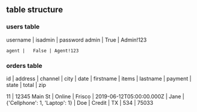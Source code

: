
## table structure

### users table

 username | isadmin | password
    admin |    True | Admin!123
    
    agent |   False | Agent!123

### orders table
 
 id | address       | channel | city   | date                     | firstname | items                         | lastname | payment | state | total | zip

 11 | 12345 Main St |  Online | Frisco | 2019-06-12T05:00:00.000Z |      Jane | {'Cellphone': 1, 'Laptop': 1} |      Doe |  Credit |    TX |   534 | 75033
